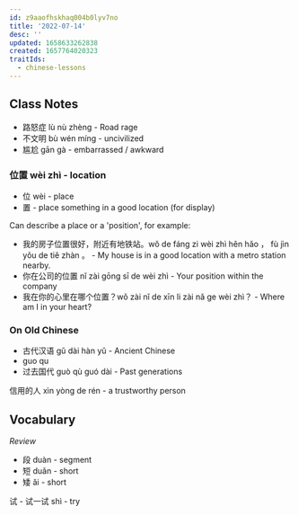 ```yaml
---
id: z9aaofhskhaq004b0lyv7no
title: '2022-07-14'
desc: ''
updated: 1658633262838
created: 1657764020323
traitIds:
  - chinese-lessons
---
```


## Class Notes

- 路怒症 lù nù zhèng - Road rage
- 不文明 bù wén míng - uncivilized
- 尴尬 gān gà - embarrassed / awkward 

### 位置 wèi zhì - location

- 位 wèi - place
- 置 - place something in a good location (for display)

Can describe a place or a 'position', for example: 

- 我的房子位置很好，附近有地铁站。wǒ de fáng zi wèi zhì hěn hǎo ， fù jìn yǒu de tiě zhàn 。 - My house is in a good location with a metro station nearby.
- 你在公司的位置 nǐ zài gōng sī de wèi zhì - Your position within the company
- 我在你的心里在哪个位置？wǒ zài nǐ de xīn li zài nǎ ge wèi zhì？ - Where am I in your heart?

### On Old Chinese
- 古代汉语 gǔ dài hàn yǔ - Ancient Chinese
- guo qu
- 过去国代 guò qù guó dài - Past generations

信用的人 xìn yòng de rén - a trustworthy person

## Vocabulary

_Review_

- 段 duàn - segment
- 短 duǎn - short
- 矮 ǎi - short 

试 - 试一试 shì - try